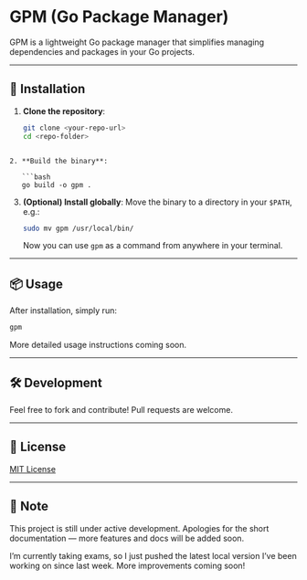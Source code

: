 

# GPM (Go Package Manager)

GPM is a lightweight Go package manager that simplifies managing dependencies and packages in your Go projects.

---

## 🚀 Installation

1. **Clone the repository**:
   ```bash
   git clone <your-repo-url>
   cd <repo-folder>
```

2. **Build the binary**:

   ```bash
   go build -o gpm .
   ```

3. **(Optional) Install globally**:
   Move the binary to a directory in your `$PATH`, e.g.:

   ```bash
   sudo mv gpm /usr/local/bin/
   ```

   Now you can use `gpm` as a command from anywhere in your terminal.

---

## 📦 Usage

After installation, simply run:

```bash
gpm
```

More detailed usage instructions coming soon.

---

## 🛠️ Development

Feel free to fork and contribute! Pull requests are welcome.

---

## 📄 License

[MIT License](LICENSE)

---

## 🙏 Note

This project is still under active development. Apologies for the short documentation — more features and docs will be added soon.

I’m currently taking exams, so I just pushed the latest local version I’ve been working on since last week. More improvements coming soon!

```


```
